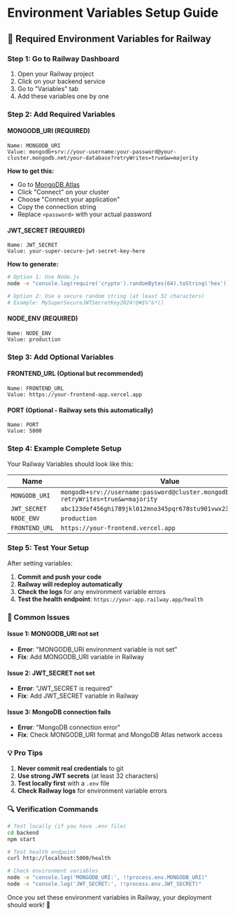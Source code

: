 # Environment Variables Setup Guide

## 🔑 **Required Environment Variables for Railway**

### **Step 1: Go to Railway Dashboard**
1. Open your Railway project
2. Click on your backend service
3. Go to "Variables" tab
4. Add these variables one by one

### **Step 2: Add Required Variables**

#### **MONGODB_URI (REQUIRED)**
```
Name: MONGODB_URI
Value: mongodb+srv://your-username:your-password@your-cluster.mongodb.net/your-database?retryWrites=true&w=majority
```
**How to get this:**
- Go to [MongoDB Atlas](https://cloud.mongodb.com)
- Click "Connect" on your cluster
- Choose "Connect your application"
- Copy the connection string
- Replace `<password>` with your actual password

#### **JWT_SECRET (REQUIRED)**
```
Name: JWT_SECRET
Value: your-super-secure-jwt-secret-key-here
```
**How to generate:**
```bash
# Option 1: Use Node.js
node -e "console.log(require('crypto').randomBytes(64).toString('hex'))"

# Option 2: Use a secure random string (at least 32 characters)
# Example: MySuperSecureJWTSecretKey2024!@#$%^&*()
```

#### **NODE_ENV (REQUIRED)**
```
Name: NODE_ENV
Value: production
```

### **Step 3: Add Optional Variables**

#### **FRONTEND_URL (Optional but recommended)**
```
Name: FRONTEND_URL
Value: https://your-frontend-app.vercel.app
```

#### **PORT (Optional - Railway sets this automatically)**
```
Name: PORT
Value: 5000
```

### **Step 4: Example Complete Setup**

Your Railway Variables should look like this:

| Name | Value |
|------|-------|
| `MONGODB_URI` | `mongodb+srv://username:password@cluster.mongodb.net/database?retryWrites=true&w=majority` |
| `JWT_SECRET` | `abc123def456ghi789jkl012mno345pqr678stu901vwx234yz` |
| `NODE_ENV` | `production` |
| `FRONTEND_URL` | `https://your-frontend.vercel.app` |

### **Step 5: Test Your Setup**

After setting variables:
1. **Commit and push your code**
2. **Railway will redeploy automatically**
3. **Check the logs** for any environment variable errors
4. **Test the health endpoint**: `https://your-app.railway.app/health`

### **🚨 Common Issues**

#### **Issue 1: MONGODB_URI not set**
- **Error**: "MONGODB_URI environment variable is not set"
- **Fix**: Add MONGODB_URI variable in Railway

#### **Issue 2: JWT_SECRET not set**
- **Error**: "JWT_SECRET is required"
- **Fix**: Add JWT_SECRET variable in Railway

#### **Issue 3: MongoDB connection fails**
- **Error**: "MongoDB connection error"
- **Fix**: Check MONGODB_URI format and MongoDB Atlas network access

### **💡 Pro Tips**

1. **Never commit real credentials** to git
2. **Use strong JWT secrets** (at least 32 characters)
3. **Test locally first** with a `.env` file
4. **Check Railway logs** for environment variable errors

### **🔍 Verification Commands**

```bash
# Test locally (if you have .env file)
cd backend
npm start

# Test health endpoint
curl http://localhost:5000/health

# Check environment variables
node -e "console.log('MONGODB_URI:', !!process.env.MONGODB_URI)"
node -e "console.log('JWT_SECRET:', !!process.env.JWT_SECRET)"
```

Once you set these environment variables in Railway, your deployment should work! 🚀
